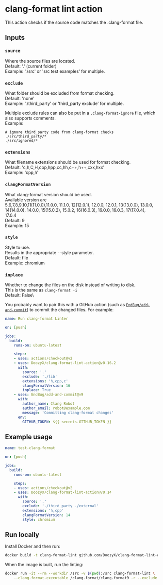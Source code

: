 # clang-format lint action

This action checks if the source code matches the .clang-format file.

## Inputs

### `source`

Where the source files are located.\
Default: '.' (current folder)\
Example: './src' or 'src test examples' for multiple.

### `exclude`

What folder should be excluded from format checking.\
Default: 'none'\
Example: './third_party' or 'third_party exclude' for multiple.

Multiple exclude rules can also be put in a `.clang-format-ignore` file, which also supports comments.\
Example:
```
# ignore third_party code from clang-format checks
./src/third_party/*
./src/ignored/*
```

### `extensions`

What filename extensions should be used for format checking.\
Default: 'c,h,C,H,cpp,hpp,cc,hh,c++,h++,cxx,hxx'\
Example: 'cpp,h'

### `clangFormatVersion`

What clang-format version should be used.\
Available version are\
5,6,7,8,9,10,11(11.0.0),11.0.0, 11.1.0, 12(12.0.1), 12.0.0, 12.0.1, 13(13.0.0), 13.0.0, 14(14.0.0), 14.0.0, 15(15.0.2), 15.0.2, 16(16.0.3), 16.0.0, 16.0.3, 17(17.0.4), 17.0.4\
Default: 9\
Example: 15

### `style`

Style to use.\
Results in the appropriate --style parameter.\
Default: file\
Example: chromium

### `inplace`

Whether to change the files on the disk instead of writing to disk.\
This is the same as `clang-format -i`\
Default: False\

You probably want to pair this with a GitHub action (such as [`EndBug/add-and-commit`](https://github.com/EndBug/add-and-commit)) to commit the changed files. For example:

```yml
name: Run clang-format Linter

on: [push]

jobs:
  build:
    runs-on: ubuntu-latest

    steps:
    - uses: actions/checkout@v2
    - uses: DoozyX/clang-format-lint-action@v0.16.2
      with:
        source: '.'
        exclude: './lib'
        extensions: 'h,cpp,c'
        clangFormatVersion: 16
        inplace: True
    - uses: EndBug/add-and-commit@v9
      with:
        author_name: Clang Robot
        author_email: robot@example.com
        message: 'Committing clang-format changes'
      env:
        GITHUB_TOKEN: ${{ secrets.GITHUB_TOKEN }}
```

## Example usage

```yml
name: test-clang-format

on: [push]

jobs:
  build:
    runs-on: ubuntu-latest

    steps:
    - uses: actions/checkout@v2
    - uses: DoozyX/clang-format-lint-action@v0.14
      with:
        source: '.'
        exclude: './third_party ./external'
        extensions: 'h,cpp'
        clangFormatVersion: 14
        style: chromium
```

## Run locally

Install Docker and then run:

```bash
docker build -t clang-format-lint github.com/DoozyX/clang-format-lint-action
```

When the image is built, run the linting:

```bash
docker run -it --rm --workdir /src -v $(pwd):/src clang-format-lint \
    --clang-format-executable /clang-format/clang-format9 -r --exclude .git .
```
